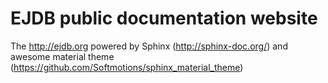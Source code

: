 
# EJDB public documentation website 


The http://ejdb.org powered 
by Sphinx (http://sphinx-doc.org/) and 
awesome material theme (https://github.com/Softmotions/sphinx_material_theme)  
